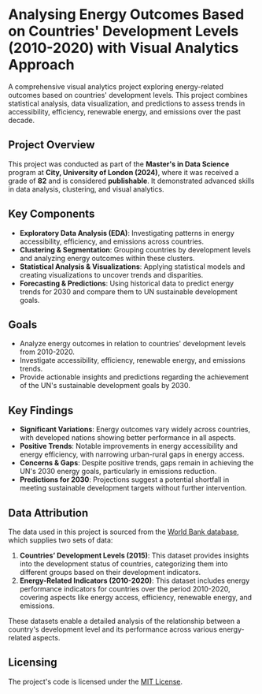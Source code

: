 # Analysing Energy Outcomes Based on Countries' Development Levels (2010-2020) with Visual Analytics Approach

A comprehensive visual analytics project exploring energy-related outcomes based on countries' development levels. This project combines statistical analysis, data visualization, and predictions to assess trends in accessibility, efficiency, renewable energy, and emissions over the past decade.

## Project Overview
This project was conducted as part of the **Master's in Data Science** program at **City, University of London (2024)**, where it was received a grade of **82** and is considered **publishable**. It demonstrated advanced skills in data analysis, clustering, and visual analytics.

## Key Components
- **Exploratory Data Analysis (EDA)**: Investigating patterns in energy accessibility, efficiency, and emissions across countries.
- **Clustering & Segmentation**: Grouping countries by development levels and analyzing energy outcomes within these clusters.
- **Statistical Analysis & Visualizations**: Applying statistical models and creating visualizations to uncover trends and disparities.
- **Forecasting & Predictions**: Using historical data to predict energy trends for 2030 and compare them to UN sustainable development goals.

## Goals
- Analyze energy outcomes in relation to countries' development levels from 2010-2020.
- Investigate accessibility, efficiency, renewable energy, and emissions trends.
- Provide actionable insights and predictions regarding the achievement of the UN's sustainable development goals by 2030.

## Key Findings
- **Significant Variations**: Energy outcomes vary widely across countries, with developed nations showing better performance in all aspects.
- **Positive Trends**: Notable improvements in energy accessibility and energy efficiency, with narrowing urban-rural gaps in energy access.
- **Concerns & Gaps**: Despite positive trends, gaps remain in achieving the UN's 2030 energy goals, particularly in emissions reduction.
- **Predictions for 2030**: Projections suggest a potential shortfall in meeting sustainable development targets without further intervention.

## Data Attribution
The data used in this project is sourced from the [World Bank database](https://data.worldbank.org/), which supplies two sets of data:
1. **Countries’ Development Levels (2015)**: This dataset provides insights into the development status of countries, categorizing them into different groups based on their development indicators.
2. **Energy-Related Indicators (2010-2020)**: This dataset includes energy performance indicators for countries over the period 2010-2020, covering aspects like energy access, efficiency, renewable energy, and emissions.

These datasets enable a detailed analysis of the relationship between a country's development level and its performance across various energy-related aspects.


## Licensing
The project's code is licensed under the [MIT License](LICENSE).
